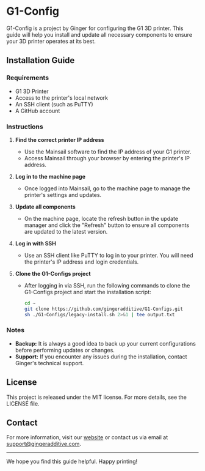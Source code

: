 # G1-Config

G1-Config is a project by Ginger for configuring the G1 3D printer. This guide will help you install and update all necessary components to ensure your 3D printer operates at its best.

## Installation Guide

### Requirements
- G1 3D Printer
- Access to the printer's local network
- An SSH client (such as PuTTY)
- A GitHub account

### Instructions

1. **Find the correct printer IP address**
   - Use the Mainsail software to find the IP address of your G1 printer.
   - Access Mainsail through your browser by entering the printer's IP address.

2. **Log in to the machine page**
   - Once logged into Mainsail, go to the machine page to manage the printer's settings and updates.

3. **Update all components**
   - On the machine page, locate the refresh button in the update manager and click the "Refresh" button to ensure all components are updated to the latest version.

4. **Log in with SSH**
   - Use an SSH client like PuTTY to log in to your printer. You will need the printer's IP address and login credentials.

5. **Clone the G1-Configs project**
   - After logging in via SSH, run the following commands to clone the G1-Configs project and start the installation script:
     ```sh
     cd ~
     git clone https://github.com/gingeradditive/G1-Configs.git
     sh ./G1-Configs/legacy-install.sh 2>&1 | tee output.txt
     ```

### Notes
- **Backup:** It is always a good idea to back up your current configurations before performing updates or changes.
- **Support:** If you encounter any issues during the installation, contact Ginger's technical support.

## License
This project is released under the MIT license. For more details, see the LICENSE file.

## Contact
For more information, visit our [website](https://gingeradditive.com) or contact us via email at support@gingeradditive.com.

---

We hope you find this guide helpful. Happy printing!
